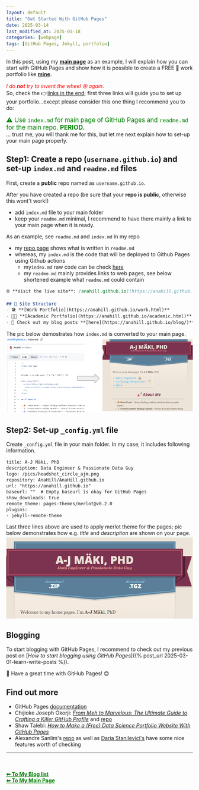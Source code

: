 ```yaml
---
layout: default
title: "Get Started With GitHub Pages"
date: 2025-03-14 
last_modified_at: 2025-03-18
categories: [webpage]
tags: [GitHub Pages, Jekyll, portfolio]
---
```


In this post, using my [**main page**](https://anahill.github.io/) as an example, I will explain how you can start with GitHub Pages and show how it is possible to create a FREE 🤑 work portfolio like [**mine**](https://anahill.github.io/work.html).

<span style="color:red"> *I do **not** try to invent the wheel 𖥞 again*. </span>  
So, check the 👉[links in the end](#ref); first three links will guide you to set up your portfolio...except please consider this one thing I recommend you to do: 

<span style="color:green; font-size: 1.2em;"> ⚠️ Use `index.md` for main page of GitHub Pages and `readme.md` for the main repo. **PERIOD.** </span>  
... trust me, you will thank me for this, but let me next explain how to set-up your main page properly.

## Step1: Create a repo (`username.github.io`) and set-up `index.md` and `readme.md` files
First, create a **public** repo named as `username.github.io`.

After you have created a repo (be sure that your **repo is public**, otherwise this wont't work!)
- add `index.md` file to your main folder 
- keep your `readme.md` minimal, I recommend to have there mainly a link to your main page when it is ready.

As an example, see `readme.md` and `index.md` in my repo
- my [repo page](https://github.com/AnaHill/AnaHill.github.io "https://github.com/AnaHill/AnaHill.github.io") shows what is written in `readme.md`
- whereas, my `index.md` is the code that will be deployed to Github Pages using Github actions
  - my`index.md` raw code can be check [here](https://github.com/AnaHill/AnaHill.github.io/blob/main/index.md?plain=1 "https://github.com/AnaHill/AnaHill.github.io/blob/main/index.md?plain=1") 
  - my `readme.md` mainly provides links to web pages, see below shortened example what `readme.md` could contain

```markdown
🌐 **Visit the live site**: [anahill.github.io](https://anahill.github.io/ "my personal website")  

## 📂 Site Structure
- 🛠️ **[Work Portfolio](https://anahill.github.io/work.html)** 
- 👨‍🔬 **[Academic Portfolio](https://anahill.github.io/academic.html)** 
- 📝 Check out my blog posts **[here](https://anahill.github.io/blog/)**  
```

The pic below demostrates how `index.md` is converted to your main page.
![index.md to page](/pics/posts/How_indexmd_shows_as_page.png "how index.md is converted to page")

## Step2: Set-up `_config.yml` file
Create `_config.yml` file in your main folder. In my case, it includes following information.

```
title: A-J Mäki, PhD
description: Data Engineer & Passionate Data Guy 
logo: /pics/headshot_circle_ajm.png
repository: AnaHill/AnaHill.github.io
url: "https://anahill.github.io"
baseurl: ""  # Empty baseurl is okay for GitHub Pages
show_downloads: true
remote_theme: pages-themes/merlot@v0.2.0
plugins:
- jekyll-remote-theme
```
Last three lines above are used to apply merlot theme for the pages; pic below demonstrates how e.g. _title_ and _description_ are shown on your page.
![title and description](/pics/posts/how_title_and_description_is_showed.png "how title and description are shown on page using merlot theme")

## Blogging
To start blogging with GitHub Pages,  I recommend to check out my previous post on [_How to start blogging using GitHub Pages_]({% post_url 2025-03-01-learn-write-posts %}).

📝 Have a great time with GitHub Pages! 😊

## <span id="ref"> Find out more </span>
- GitHub Pages [documentation](https://pages.github.com/)
- Chijioke Joseph Okorji: [_From Meh to Marvelous: The Ultimate Guide to Crafting a Killer GitHub Profile_](https://medium.com/@chijiokeokorji/from-meh-to-marvelous-the-ultimate-guide-to-crafting-a-killer-github-profile-8dd3f6c6d602) and [repo](https://github.com/ChijiokeOkorji/ChijiokeOkorji)
- Shaw Talebi: [_How to Make a (Free) Data Science Portfolio Website With GitHub Pages_](https://medium.com/the-data-entrepreneurs/how-to-make-a-free-data-science-portfolio-website-with-github-pages-aa1e4965e155)
- Alexandre Sanlim's [repo](https://github.com/alexandresanlim/) as well as [Daria Stanilevici's](https://github.com/daria-stanilevici/daria-stanilevici) have some nice features worth of checking

--- 

<br><br>
<a href="{{ site.baseurl }}/blog/" style="color:green;"><strong>⬅ To My Blog list</strong></a><br>
<a href="{{ site.baseurl }}/" style="color:green"><strong>⬅ To My Main Page</strong></a>